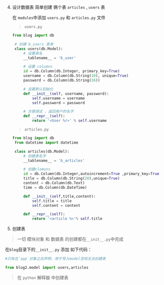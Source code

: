 4. 设计数据表
   简单创建 俩个表 `articles` , `users` 表

   在 `modules`中添加 `users.py` 和 `articles.py` 文件

   > `users.py`
   ```python
   from blog import db

    # 创建 b_users 表单
    class users(db.Model):
        # 设置表名
        __tablename__ = 'b_user'

        # 设置 columns
        id = db.Column(db.Integer, primary_key=True)
        username = db.Column(db.String(10), unique=True)
        password = db.Column(db.String(16))

        # 设置默认初始化
        def __init__(self, username, password):
            self.username = username
            self.password = password

        # 方便调试 ，返回用户的名字
        def __repr__(self):
            return '<User %r>' % self.username
   ```

   > `articles.py`
   ```python
   from blog import db
    from datetime import datetime

    class articles(db.Model):
        # 创建表名字
        __tablename__ = 'b_articles'

        # 创建clomuns
        id = db.Column(db.Integer,autoincrement=True ,primary_key=True)
        title = db.Column(db.String(20),unique=True)
        content = db.Column(db.Text)
        time = db.Column(db.DateTime)

        def __init__(self,title,content):
            self.title = title
            self.content = content

        def __repr__(self):
            return '<article %>'% self.title
   ```

5. 创建表

> 一切 模块对象 和 数据表 的创建都在`__init__.py`中完成

在`blog`目录下的`__init__.py` 添加 如下代码：

```python
#只有在`app`对象之后声明，用于导入model否则无法创建表

from blog2.model import users,articles
```

> 在 `python` 解释器 中创建表

```python

```